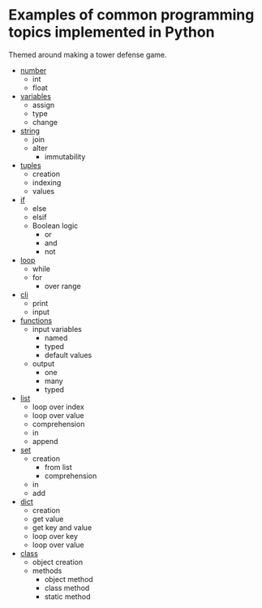 # Examples of common programming topics implemented in Python

Themed around making a tower defense game.

- [number]( https://github.com/jacomago/invent_with_python/blob/master/examples/test_numbers.py)
  - int
  - float
- [variables]( https://github.com/jacomago/invent_with_python/blob/master/examples/test_variables.py)
  - assign
  - type
  - change
- [string](https://github.com/jacomago/invent_with_python/blob/master/examples/test_string.py)
  - join
  - alter
    - immutability
- [tuples]( https://github.com/jacomago/invent_with_python/blob/master/examples/test_tuples.py)
  - creation
  - indexing
  - values
- [if](https://github.com/jacomago/invent_with_python/blob/master/examples/test_boolean.py)
  - else
  - elsif
  - Boolean logic
    - or
    - and
    - not
- [loop](https://github.com/jacomago/invent_with_python/blob/master/examples/test_loop.py)
  - while
  - for
    - over range
- [cli](https://github.com/jacomago/invent_with_python/blob/master/examples/test_cli.py)
  - print
  - input
- [functions](https://github.com/jacomago/invent_with_python/blob/master/examples/test_fuctions.py)
  - input variables
    - named
    - typed
    - default values
  - output
    - one
    - many
    - typed
- [list](https://github.com/jacomago/invent_with_python/blob/master/examples/test_list.py)
  - loop over index
  - loop over value
  - comprehension
  - in
  - append
- [set](https://github.com/jacomago/invent_with_python/blob/master/examples/test_set.py)
  - creation
    - from list
    - comprehension
  - in
  - add
- [dict](https://github.com/jacomago/invent_with_python/blob/master/examples/test_dict.py)
  - creation
  - get value
  - get key and value
  - loop over key
  - loop over value
- [class](https://github.com/jacomago/invent_with_python/blob/master/examples/test_class.py)
  - object creation
  - methods
    - object method
    - class method
    - static method
